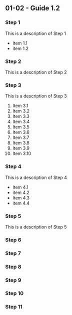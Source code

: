 <h2>01-02 - Guide 1.2                       </h2>  

### Step 1
This is a description of Step 1
- Item 1.1
- item 1.2 
<sp></sp>

### Step 2   
This is a description of Step 2
<sp></sp>

### Step 3
This is a description of Step 3
 1. Item 3.1
 2. Item 3.2
 3. Item 3.3
 4. Item 3.4
 5. Item 3.5
 6. Item 3.6
 7. Item 3.7
 8. Item 3.8
 9. Item 3.9
10. Item 3.10
<sp></sp>

### Step 4  
This is a description of Step 4
- Item 4.1
- item 4.2 
- Item 4.3
- item 4.4 
<sp></sp>

### Step 5   
This is a description of Step 5
<sp></sp>

### Step 6   
<sp></sp>

### Step 7
<sp></sp>

### Step 8
<sp></sp>

### Step 9
<sp></sp>

### Step 10
<sp></sp>

### Step 11
<sp></sp>

<br/>
<br/>
<br/>
<br/>
<br/>
<br/>
<br/>
<br/>
<br/>
<br/>
<br/>
<br/>
<br/>
<br/>
<br/>
<br/>
<br/>
<br/>
<br/>
<br/>
<br/>
<br/>



<span></span>